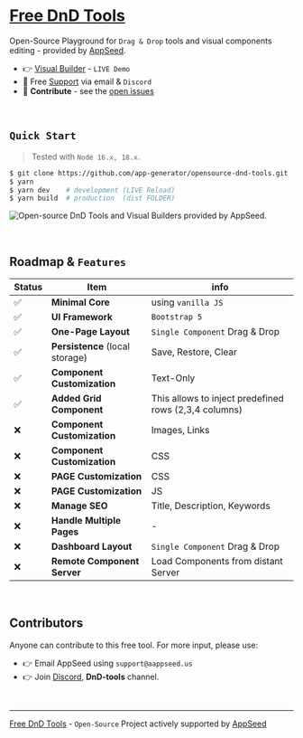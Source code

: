 # [Free DnD Tools](https://github.com/app-generator/opensource-dnd-tools)

Open-Source Playground for `Drag & Drop` tools and visual components editing - provided by [AppSeed](https://appseed.us/).

-  👉 [Visual Builder](https://dnd-playground.onrender.com/) - `LIVE Demo`
-  🚀 Free [Support](https://appseed.us/support/) via email & `Discord`
-  🫶 **Contribute** - see the [open issues](https://github.com/app-generator/opensource-dnd-tools/issues)  
   
<br />

## `Quick Start`

> Tested with `Node 16.x, 18.x`.
 
```bash
$ git clone https://github.com/app-generator/opensource-dnd-tools.git
$ yarn
$ yarn dev    # development (LIVE Reload)
$ yarn build  # production  (dist FOLDER)
```

![Open-source DnD Tools and Visual Builders provided by AppSeed.](https://github.com/app-generator/opensource-dnd-tools/assets/51070104/b8f9ed0b-dbe4-429c-b96c-c32df831a1a2)

<br />

## Roadmap & `Features` 

| Status | Item | info | 
| --- | --- | --- |
| ✅ | **Minimal Core** | using `vanilla JS` |
| ✅ | **UI Framework** | `Bootstrap 5` |
| ✅ | **One-Page Layout** | `Single Component` Drag & Drop |
| ✅ | **Persistence** (local storage) | Save, Restore, Clear |
| ✅ | **Component Customization** | Text-Only |
| ✅ | **Added Grid Component** | This allows to inject predefined rows (2,3,4 columns) |
| ❌ | **Component Customization** | Images, Links |
| ❌ | **Component Customization** | CSS |
| ❌ | **PAGE Customization** | CSS |
| ❌ | **PAGE Customization** | JS |
| ❌ | **Manage SEO** | Title, Description, Keywords |
| ❌ | **Handle Multiple Pages** | - |
| ❌ | **Dashboard Layout** | `Single Component` Drag & Drop |
| ❌ | **Remote Component Server** | Load Components from distant Server |

<br />

## Contributors

Anyone can contribute to this free tool. For more input, please use:

- 👉 Email AppSeed using `support@aappseed.us`
- 👉 Join [Discord](https://discord.gg/fZC6hup), **DnD-tools** channel. 

<br />

---
[Free DnD Tools](https://github.com/app-generator/opensource-dnd-tools) - `Open-Source` Project actively supported by [AppSeed](https://appseed.us/) 
